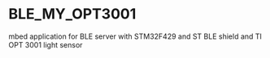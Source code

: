 # BLE_MY_OPT3001
mbed application for BLE server with STM32F429 and ST BLE shield and TI OPT 3001 light sensor
